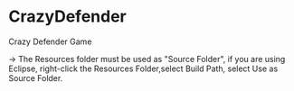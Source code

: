 # CrazyDefender
Crazy Defender Game


-> The Resources folder must be used as "Source Folder", if you are using Eclipse, right-click the Resources Folder,select Build Path, select Use as Source Folder.
